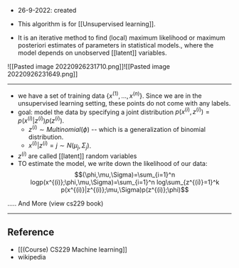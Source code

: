 - 26-9-2022: created

- This algorithm is for [[Unsupervised learning]]. 
- It is an iterative method to find (local) maximum likelihood or maximum posteriori estimates of parameters in statistical models., where the model depends on unobserved [[latent]] variables.

![[Pasted image 20220926231710.png]]![[Pasted image 20220926231649.png]]


---
- we have a set of training data $\{x^{(1)},\dots, x^{(n)} \}$. Since  we are in the unsupervised learning setting, these points do not come with any labels.
- goal: model the data by specifying a joint distribution $p(x^{(i)},z^{(i)}) = p(x^{(i)}|z^{(i)})p(z^{(i)})$.
	- $z^{(i)} \sim Multinomial(\phi)$ -- which is a generalization of binomial distribution. 
	- $x^{(i)}|z^{(i)} =j \sim N(\mu_j,\Sigma_j)$.
- $z^{(i)}$ are called [[latent]] random variables
- TO estimate the model, we write down the likelihood of our data: $$(\phi,\mu,\Sigma)=\sum_{i=1}^n logp(x^{(i)};\phi,\mu,\Sigma)=\sum_{i=1}^n log\sum_{z^{(i)}=1}^k p(x^{(i)}|z^{(i)};\mu,\Sigma)p(z^{(i)};\phi)$$

..... And More (view cs229 book)


---
## Reference
- [[(Course) CS229 Machine learning]]
- wikipedia
